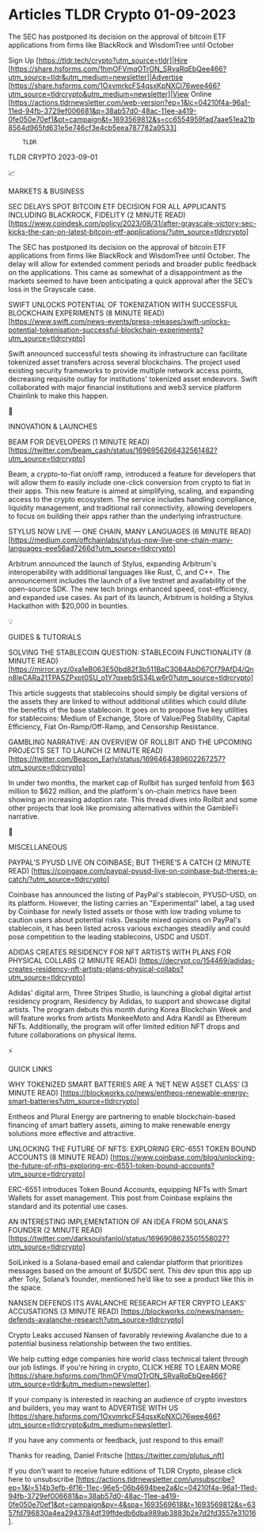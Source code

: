 # Articles TLDR Crypto 01-09-2023

The SEC has postponed its decision on the approval of bitcoin ETF
applications from firms like BlackRock and WisdomTree until October  

Sign Up [https://tldr.tech/crypto?utm_source=tldr]|Hire
[https://share.hsforms.com/1hmOFVmqOTrON_SRvaRqEbQee466?utm_source=tldr&utm_medium=newsletter]|Advertise
[https://share.hsforms.com/1OxvmrkcFS4qsxKpNXCi76wee466?utm_source=tldrcrypto&utm_medium=newsletter]|View
Online
[https://actions.tldrnewsletter.com/web-version?ep=1&lc=04210f4a-96a1-11ed-94fb-3729ef006681&p=38ab57d0-48ac-11ee-a419-0fe050e70ef1&pt=campaign&t=1693569812&s=cc6554959fad7aae51ea21b8564d965fd631e5e746cf3e4cb5eea787782a9533]


		TLDR 

TLDR CRYPTO 2023-09-01

📈 

MARKETS & BUSINESS

SEC DELAYS SPOT BITCOIN ETF DECISION FOR ALL APPLICANTS INCLUDING
BLACKROCK, FIDELITY (2 MINUTE READ)
[https://www.coindesk.com/policy/2023/08/31/after-grayscale-victory-sec-kicks-the-can-on-latest-bitcoin-etf-applications/?utm_source=tldrcrypto]

The SEC has postponed its decision on the approval of bitcoin ETF
applications from firms like BlackRock and WisdomTree until October.
The delay will allow for extended comment periods and broader public
feedback on the applications. This came as somewhat of a
disappointment as the markets seemed to have been anticipating a quick
approval after the SEC’s loss in the Grayscale case. 

SWIFT UNLOCKS POTENTIAL OF TOKENIZATION WITH SUCCESSFUL BLOCKCHAIN
EXPERIMENTS (8 MINUTE READ)
[https://www.swift.com/news-events/press-releases/swift-unlocks-potential-tokenisation-successful-blockchain-experiments?utm_source=tldrcrypto]

Swift announced successful tests showing its infrastructure can
facilitate tokenized asset transfers across several blockchains. The
project used existing security frameworks to provide multiple network
access points, decreasing requisite outlay for institutions' tokenized
asset endeavors. Swift collaborated with major financial institutions
and web3 service platform Chainlink to make this happen. 

🚀 

INNOVATION & LAUNCHES

BEAM FOR DEVELOPERS (1 MINUTE READ)
[https://twitter.com/beam_cash/status/1696956266432561482?utm_source=tldrcrypto]

Beam, a crypto-to-fiat on/off ramp, introduced a feature for
developers that will allow them to easily include one-click conversion
from crypto to fiat in their apps. This new feature is aimed at
simplifying, scaling, and expanding access to the crypto ecosystem.
The service includes handling compliance, liquidity management, and
traditional rail connectivity, allowing developers to focus on
building their apps rather than the underlying infrastructure. 

STYLUS NOW LIVE — ONE CHAIN, MANY LANGUAGES (6 MINUTE READ)
[https://medium.com/offchainlabs/stylus-now-live-one-chain-many-languages-eee56ad7266d?utm_source=tldrcrypto]

Arbitrum announced the launch of Stylus, expanding Arbitrum's
interoperability with additional languages like Rust, C, and C++. The
announcement includes the launch of a live testnet and availability of
the open-source SDK. The new tech brings enhanced speed,
cost-efficiency, and expanded use cases. As part of its launch,
Arbitrum is holding a Stylus Hackathon with $20,000 in bounties. 

💡 

GUIDES & TUTORIALS

SOLVING THE STABLECOIN QUESTION: STABLECOIN FUNCTIONALITY (8 MINUTE
READ)
[https://mirror.xyz/0xa1eB063E50bd82f3b511BaC3084AbD67Cf79AfD4/Qnn8leCARa21TPASZPxpt0SU_o1Y7qxebStS34Lw6r0?utm_source=tldrcrypto]

This article suggests that stablecoins should simply be digital
versions of the assets they are linked to without additional utilities
which could dilute the benefits of the base stablecoin. It goes on to
propose five key utilities for stablecoins: Medium of Exchange, Store
of Value/Peg Stability, Capital Efficiency, Fiat On-Ramp/Off-Ramp, and
Censorship Resistance. 

GAMBLING NARRATIVE: AN OVERVIEW OF ROLLBIT AND THE UPCOMING PROJECTS
SET TO LAUNCH (2 MINUTE READ)
[https://twitter.com/Beacon_Early/status/1696464389602267257?utm_source=tldrcrypto]

In under two months, the market cap of Rollbit has surged tenfold from
$63 million to $622 million, and the platform's on-chain metrics have
been showing an increasing adoption rate. This thread dives into
Rollbit and some other projects that look like promising alternatives
within the GambleFi narrative. 

🦄 

MISCELLANEOUS

PAYPAL’S PYUSD LIVE ON COINBASE; BUT THERE’S A CATCH (2 MINUTE
READ)
[https://coingape.com/paypal-pyusd-live-on-coinbase-but-theres-a-catch/?utm_source=tldrcrypto]

Coinbase has announced the listing of PayPal's stablecoin, PYUSD-USD,
on its platform. However, the listing carries an "Experimental" label,
a tag used by Coinbase for newly listed assets or those with low
trading volume to caution users about potential risks. Despite mixed
opinions on PayPal's stablecoin, it has been listed across various
exchanges steadily and could pose competition to the leading
stablecoins, USDC and USDT. 

ADIDAS CREATES RESIDENCY FOR NFT ARTISTS WITH PLANS FOR PHYSICAL
COLLABS (2 MINUTE READ)
[https://decrypt.co/154469/adidas-creates-residency-nft-artists-plans-physical-collabs?utm_source=tldrcrypto]

Adidas' digital arm, Three Stripes Studio, is launching a global
digital artist residency program, Residency by Adidas, to support and
showcase digital artists. The program debuts this month during Korea
Blockchain Week and will feature works from artists MonkeeMoto and
Adra Kandil as Ethereum NFTs. Additionally, the program will offer
limited edition NFT drops and future collaborations on physical items.


⚡ 

QUICK LINKS

WHY TOKENIZED SMART BATTERIES ARE A ‘NET NEW ASSET CLASS’ (3
MINUTE READ)
[https://blockworks.co/news/entheos-renewable-energy-smart-batteries?utm_source=tldrcrypto]

Entheos and Plural Energy are partnering to enable blockchain-based
financing of smart battery assets, aiming to make renewable energy
solutions more effective and attractive. 

UNLOCKING THE FUTURE OF NFTS: EXPLORING ERC-6551 TOKEN BOUND ACCOUNTS
(8 MINUTE READ)
[https://www.coinbase.com/blog/unlocking-the-future-of-nfts-exploring-erc-6551-token-bound-accounts?utm_source=tldrcrypto]

ERC-6551 introduces Token Bound Accounts, equipping NFTs with Smart
Wallets for asset management. This post from Coinbase explains the
standard and its potential use cases. 

AN INTERESTING IMPLEMENTATION OF AN IDEA FROM SOLANA’S FOUNDER (2
MINUTE READ)
[https://twitter.com/darksoulsfanlol/status/1696908623501558027?utm_source=tldrcrypto]

SolLinked is a Solana-based email and calendar platform that
prioritizes messages based on the amount of $USDC sent. This dev spun
this app up after Toly, Solana’s founder, mentioned he’d like to
see a product like this in the space. 

NANSEN DEFENDS ITS AVALANCHE RESEARCH AFTER CRYPTO LEAKS’
ACCUSATIONS (3 MINUTE READ)
[https://blockworks.co/news/nansen-defends-avalanche-research?utm_source=tldrcrypto]

Crypto Leaks accused Nansen of favorably reviewing Avalanche due to a
potential business relationship between the two entities. 

 We help cutting edge companies hire world class technical talent
through our job listings. If you're hiring in crypto, CLICK HERE TO
LEARN MORE
[https://share.hsforms.com/1hmOFVmqOTrON_SRvaRqEbQee466?utm_source=tldr&utm_medium=newsletter].


If your company is interested in reaching an audience of crypto
investors and builders, you may want to ADVERTISE WITH US
[https://share.hsforms.com/1OxvmrkcFS4qsxKpNXCi76wee466?utm_source=tldrcrypto&utm_medium=newsletter].


If you have any comments or feedback, just respond to this email! 

Thanks for reading, 
Daniel Fritsche [https://twitter.com/plutus_nft] 

If you don't want to receive future editions of TLDR Crypto,
please click here to unsubscribe
[https://actions.tldrnewsletter.com/unsubscribe?ep=1&l=514b3efb-6f16-11ec-96e5-06b4694bee2a&lc=04210f4a-96a1-11ed-94fb-3729ef006681&p=38ab57d0-48ac-11ee-a419-0fe050e70ef1&pt=campaign&pv=4&spa=1693569618&t=1693569812&s=6357fd796830a4ea2943784df39ffdedb6dba989ab3883b2e7d2fd3557e31016].